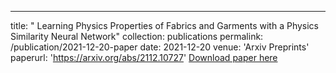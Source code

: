 ---
title: " Learning Physics Properties of Fabrics and Garments with a Physics Similarity Neural Network"
collection: publications
permalink: /publication/2021-12-20-paper
date: 2021-12-20
venue: 'Arxiv Preprints'
paperurl: 'https://arxiv.org/abs/2112.10727'
[Download paper here](https://arxiv.org/abs/2112.10727)
